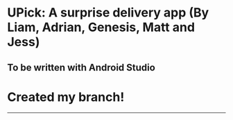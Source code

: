 # UPick: A surprise delivery app (By Liam, Adrian, Genesis, Matt and Jess)
## To be written with Android Studio
# Created my branch! 
*** 
